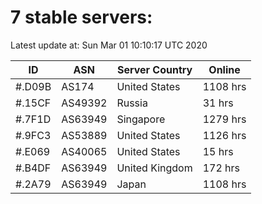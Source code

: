 # 7 stable servers:

Latest update at: Sun Mar 01 10:10:17 UTC 2020

| ID | ASN | Server Country | Online |
| -- | --- | -------------- | ------ |
| #.D09B | AS174 | United States | 1108 hrs |
| #.15CF | AS49392 | Russia | 31 hrs |
| #.7F1D | AS63949 | Singapore | 1279 hrs |
| #.9FC3 | AS53889 | United States | 1126 hrs |
| #.E069 | AS40065 | United States | 15 hrs |
| #.B4DF | AS63949 | United Kingdom | 172 hrs |
| #.2A79 | AS63949 | Japan | 1108 hrs |

